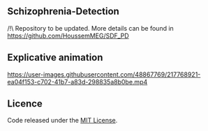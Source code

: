 ## Schizophrenia-Detection
/!\ Repository to be updated.
More details can be found in https://github.com/HoussemMEG/SDF_PD

## Explicative animation

https://user-images.githubusercontent.com/48867769/217768921-ea04f153-c702-41b7-a83d-298835a8b0be.mp4

## Licence 
Code released under the [MIT License](https://github.com/HoussemMEG/Schizophrenia-Detection/blob/master/LICENSE.md).
